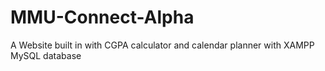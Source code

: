 # MMU-Connect-Alpha
A Website built in with CGPA calculator and calendar planner with XAMPP MySQL database
